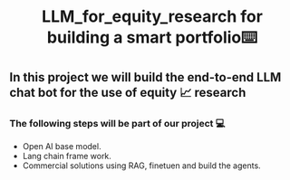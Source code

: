 <h1 align ="center">  LLM_for_equity_research for building a smart portfolio⌨️ </h1>

<h2 align = "left"> In this project we will build the end-to-end LLM chat bot for the use of equity  📈  research </h2>

<h3 align = "left"> The following steps will be part of our project 💻 </h3>

- Open AI base model.
- Lang chain frame work.
- Commercial solutions using RAG, finetuen and build the agents.
